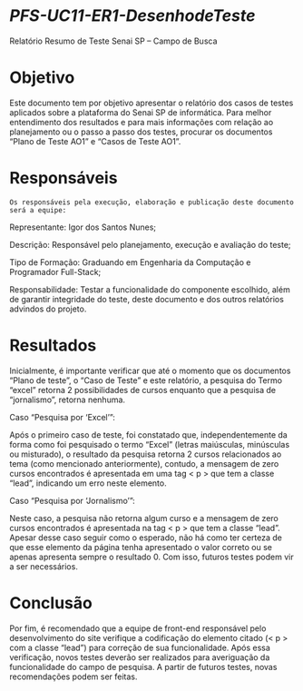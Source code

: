 # *PFS-UC11-ER1-DesenhodeTeste*

Relatório Resumo de Teste
Senai SP –
Campo de Busca



# Objetivo
Este documento tem por objetivo apresentar o relatório dos casos de testes aplicados sobre a plataforma do Senai SP de informática. Para melhor entendimento dos 
resultados e para mais informações com relação ao planejamento ou o passo a passo dos testes, procurar os documentos “Plano de Teste AO1” e “Casos de Teste AO1”.


# Responsáveis
    Os responsáveis pela execução, elaboração e publicação deste documento será a equipe:

Representante: 	Igor dos Santos Nunes;

Descrição:	Responsável pelo planejamento, execução e avaliação do teste;

Tipo de Formação:	Graduando em Engenharia da Computação e Programador Full-Stack;

Responsabilidade:	Testar a funcionalidade do componente escolhido, além de garantir integridade do teste, deste documento e dos outros relatórios advindos do projeto.



# Resultados
Inicialmente, é importante verificar que até o momento que os documentos “Plano de teste”, o “Caso de Teste” e este relatório, a pesquisa do Termo “excel” 
retorna 2 possibilidades de cursos enquanto que a pesquisa de “jornalismo”, retorna nenhuma.

Caso “Pesquisa por ‘Excel’”: 

Após o primeiro caso de teste, foi constatado que, independentemente da forma como foi pesquisado o termo “Excel” (letras maiúsculas, minúsculas ou misturado), 
o resultado da pesquisa retorna 2 cursos relacionados ao tema (como mencionado anteriormente), contudo, a mensagem de zero cursos encontrados é apresentada em 
uma tag < p > que tem a classe “lead”, indicando um erro neste elemento.

Caso “Pesquisa por ‘Jornalismo’”:
  
Neste caso, a pesquisa não retorna algum curso e a mensagem de zero cursos encontrados é apresentada na tag < p > que tem a classe “lead”. Apesar desse caso 
seguir como o esperado, não há como ter certeza de que esse elemento da página tenha apresentado o valor correto ou se apenas apresenta sempre o resultado 0. Com isso, 
futuros testes podem vir a ser necessários.


# Conclusão
Por fim, é recomendado que a equipe de front-end responsável pelo desenvolvimento do site verifique a codificação do elemento citado (< p > com a classe “lead”) 
para correção de sua funcionalidade. Após essa verificação, novos testes deverão ser realizados para averiguação da funcionalidade do campo de pesquisa. A partir 
de futuros testes, novas recomendações podem ser feitas.

